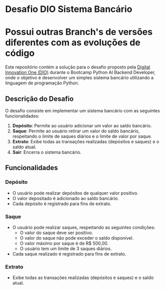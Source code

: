 # Desafio DIO Sistema Bancário

# Possui outras Branch's de versões diferentes com as evoluções de código


Este repositório contém a solução para o desafio proposto pela [Digital Innovation One (DIO)](https://www.dio.me) durante o Bootcamp Python AI Backend Developer, onde o objetivo é desenvolver um simples sistema bancário utilizando a linguagem de programação Python.

## Descrição do Desafio

O desafio consiste em implementar um sistema bancário com as seguintes funcionalidades:

1. **Depósito**: Permite ao usuário adicionar um valor ao saldo bancário.
2. **Saque**: Permite ao usuário retirar um valor do saldo bancário, respeitando o limite de saques diários e o limite de valor por saque.
3. **Extrato**: Exibe todas as transações realizadas (depósitos e saques) e o saldo atual.
4. **Sair**: Encerra o sistema bancário.

## Funcionalidades

### Depósito

- O usuário pode realizar depósitos de qualquer valor positivo.
- O valor depositado é adicionado ao saldo bancário.
- Cada depósito é registrado para fins de extrato.

### Saque

- O usuário pode realizar saques, respeitando as seguintes condições:
  - O valor do saque deve ser positivo.
  - O valor do saque não pode exceder o saldo disponível.
  - O valor máximo por saque é de R$ 500,00.
  - O usuário tem um limite de 3 saques diários.
- Cada saque realizado é registrado para fins de extrato.

### Extrato

- Exibe todas as transações realizadas (depósitos e saques) e o saldo atual.

